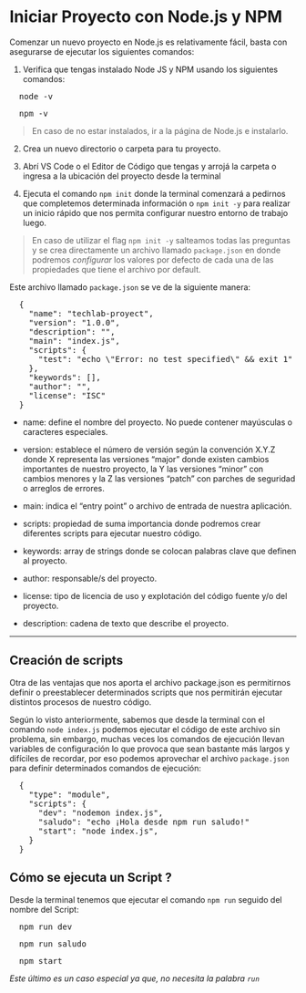 # Iniciar Proyecto con Node.js y NPM

Comenzar un nuevo proyecto en Node.js es relativamente fácil, basta con asegurarse
de ejecutar los siguientes comandos:


1. Verifica que tengas instalado Node JS y NPM usando los siguientes comandos:

<pre>
  node -v
</pre>

<pre>
  npm -v
</pre>

>En caso de no estar instalados, ir a la página de Node.js e instalarlo.  

2. Crea un nuevo directorio o carpeta para tu proyecto.  

3. Abrí VS Code o el Editor de Código que tengas y arrojá la carpeta o ingresa a la ubicación del proyecto desde la terminal  

4. Ejecuta el comando `npm init` donde la terminal comenzará a pedirnos que
completemos determinada información o `npm init -y` para realizar un inicio
rápido que nos permita configurar nuestro entorno de trabajo luego.  

>En caso de utilizar el flag `npm init -y` salteamos todas las preguntas y se crea directamente un archivo llamado `package.json` en donde podremos *configurar* los
valores por defecto de cada una de las propiedades que tiene el archivo por default.

Este archivo llamado `package.json` se ve de la siguiente manera:

<pre>
  {
    "name": "techlab-proyect",
    "version": "1.0.0",
    "description": "",
    "main": "index.js",
    "scripts": {
      "test": "echo \"Error: no test specified\" && exit 1"
    },
    "keywords": [],
    "author": "",
    "license": "ISC"
  }
</pre>


- name: define el nombre del proyecto. No puede contener mayúsculas o caracteres especiales.

- version: establece el número de versión según la convención X.Y.Z donde X
representa las versiones “major” donde existen cambios importantes de nuestro
proyecto, la Y las versiones “minor” con cambios menores y la Z las versiones
“patch” con parches de seguridad o arreglos de errores.

- main: indica el “entry point” o archivo de entrada de nuestra aplicación.

- scripts: propiedad de suma importancia donde podremos crear diferentes scripts
para ejecutar nuestro código.

- keywords: array de strings donde se colocan palabras clave que definen al
proyecto.

- author: responsable/s del proyecto.
 
- license: tipo de licencia de uso y explotación del código fuente y/o del proyecto.  

- description: cadena de texto que describe el proyecto.  


---

## Creación de scripts  

Otra de las ventajas que nos aporta el archivo package.json es permitirnos definir o preestablecer determinados scripts que nos permitirán ejecutar distintos procesos de nuestro código.  

Según lo visto anteriormente, sabemos que desde la terminal con el comando `node index.js` podemos ejecutar el código de este archivo sin problema, sin embargo, muchas veces los comandos de ejecución llevan variables de configuración lo que provoca que sean bastante más largos y difíciles de recordar, por eso podemos aprovechar el archivo `package.json` para definir determinados comandos de ejecución:  


<pre>
  {
    "type": "module",
    "scripts": {
      "dev": "nodemon index.js",
      "saludo": "echo ¡Hola desde npm run saludo!"
      "start": "node index.js",
    }
  }
</pre>

## Cómo se ejecuta un Script ? 

Desde la terminal tenemos que ejecutar el comando `npm run` seguido del nombre del Script:

<pre>
  npm run dev
</pre>

<pre>
  npm run saludo
</pre>

<pre>
  npm start
</pre>

*Este último es un caso especial ya que, no necesita la palabra `run`*
